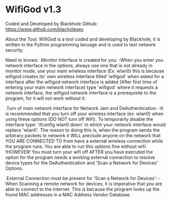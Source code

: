 # WifiGod v1.3
Coded and Developed by Blackhole
Github: https://www.github.com/blacholesec

About the Tool:
 WifiGod is a tool coded and developing by Blackhole, it is written in the Python
 programming lanuage and is used to test network security.

Need to knows:
 .Monitor Interface is created for you:
   -When you enter you network interface in the options, always use one that is
    not already in monitor mode, use your main wireless interface (Ex: wlan0)
    this is because wifigod creates its' own wireless interface titled 'wifigod'
    when asked for a interface after the wifigod network interface is added
    (After first time of entering your main network interface) type 'wifigod'
    where it requests a network interface, the wifigod network interface is
    a prerequisite to the program, for it will not work without it.

 .Turn of main network interface for Network Jam and DeAuthentication:
    -It is recommended that you turn off your wireless interface (ex: wlan0)
     when using these options (DO NOT turn off Wifi). To temporarily disable
     the interface type: 'ifconfig wlan0 down' in which your network interface
     would replace 'wlan0'. The reason to doing this is, when the program sends
     the arbitrary packets to network it WILL preclude anyone on the network
     that YOU ARE CONNECTED TO from have a external wireless connection while
     the program runs. You are able to run this options fine without wifi.
     !HOWEVER! You must turn your wifi off AFTER you have executed the option
     for the program needs a working external connection to resolve device types
     for the DeAuthentication and 'Scan a Network for Devices' Options.

 .External Connection must be present for 'Scan a Network for Devices':
    -When Scanning a remote network for devices, it is imperative that you are
     able to connect to the internet. This is because the program looks up the
     found MAC addresses in a MAC Address Vendor Database.
